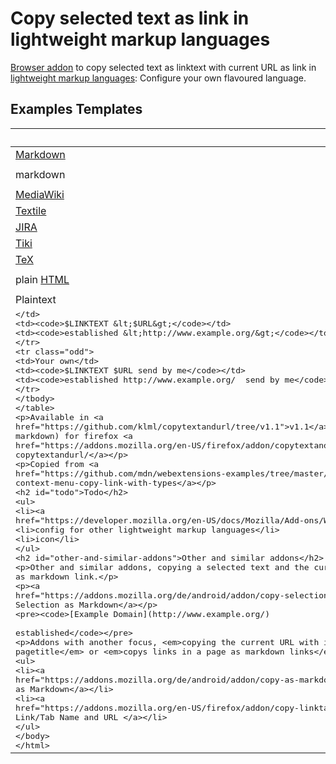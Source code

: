 # Copy selected text as link in lightweight markup languages


[Browser addon](https://developer.mozilla.org/en-US/docs/Mozilla/Add-ons) to copy selected text as linktext with current URL as link in [lightweight markup languages](https://en.wikipedia.org/wiki/Lightweight_markup_language):
Configure your own flavoured language.

## Examples Templates

|                                                                                       | Template                      | Result                                                |
| ------------------------------------------------------------------------------------- |-------------------------------| ------------------------------------------------------|
| [Markdown](https://daringfireball.net/projects/markdown/syntax#link)                  | `[$LINKTEXT]($URL)`           | `[established](http://www.example.org/)`              |
| markdown                                                                              | `[$LINKTEXT]($URL "$TITLE")`  | `[established](http://example.org/ "Example Domain")` |
| [MediaWiki](https://www.mediawiki.org/wiki/Help:Links#External_links)                 | `[$URL $LINKTEXT]`            | `[http://www.example.org/ established]`               |
| [Textile](https://textile-lang.com/doc/links)                                         | `"$LINKTEXT":$URL`            | `"established":http://www.example.org/`               |
| [JIRA](https://jira.atlassian.com/secure/WikiRendererHelpAction.jspa?section=links)   | `[$LINKTEXT\|$URL]`           | `[established\|http://www.example.org/]`              |
| [Tiki](https://doc.tiki.org/Wiki-Syntax-Links)                                        | `[$URL\|$LINKTEXT]`           | `[http://www.example.org/\|established]`              |
| [TeX](https://www.tug.org/applications/hyperref/manual.html#x1-20001)                 | `\href{$URL}{$LINKTEXT}`      | `\href{http://www.example.org/}{established}`         |
| plain [HTML](https://www.w3schools.com/html/html_links.asp)                           | `<a href="$URL">$LINKTEXT</a>`| `<a href="http://www.example.org/">established</a>`   |
| Plaintext                                                                             | `$LINKTEXT $URL`              | `established http://www.example.org/`                 |
| <Plaintext>                                                                           | `$LINKTEXT <$URL>`            | `established <http://www.example.org/>`               |
| Your own                                                                              | `$LINKTEXT $URL send by me`   | `established http://www.example.org/  send by me`     |


Available in [v1.1](https://github.com/klml/copytextandurl/tree/v1.1) (only markdown) for firefox [addons.mozilla.org copytextandurl/](https://addons.mozilla.org/en-US/firefox/addon/copytextandurl/)


Copied from [webextensions-examples context-menu-copy-link-with-types](https://github.com/mdn/webextensions-examples/tree/master/context-menu-copy-link-with-types)

## Todo

* [Shortcut](https://developer.mozilla.org/en-US/docs/Mozilla/Add-ons/WebExtensions/manifest.json/commands)
* config for other lightweight markup languages
* icon

## Other and similar addons

Other and similar addons, copying a selected text and the current URL as markdown link.

[Copy Selection as Markdown](https://addons.mozilla.org/de/android/addon/copy-selection-as-markdown/)

```
[Example Domain](http://www.example.org/)

established
```

Addons with another focus, _copying the current URL with its pagetitle_ or _copys links in a page as markdown links_.

* [Copy as Markdown](https://addons.mozilla.org/de/android/addon/copy-as-markdown/)
* [Copy Link/Tab Name and URL ](https://addons.mozilla.org/en-US/firefox/addon/copy-linktab-name-and-url/)

